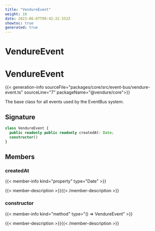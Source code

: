 ```yaml
---
title: "VendureEvent"
weight: 10
date: 2023-06-07T09:42:22.552Z
showtoc: true
generated: true
---
```

<!-- This file was generated from the Vendure source. Do not modify. Instead, re-run the "docs:build" script -->

# VendureEvent
<div class="symbol">


# VendureEvent

{{< generation-info sourceFile="packages/core/src/event-bus/vendure-event.ts" sourceLine="7" packageName="@vendure/core">}}

The base class for all events used by the EventBus system.

## Signature

```TypeScript
class VendureEvent {
  public readonly public readonly createdAt: Date;
  constructor()
}
```
## Members

### createdAt

{{< member-info kind="property" type="Date"  >}}

{{< member-description >}}{{< /member-description >}}

### constructor

{{< member-info kind="method" type="() => VendureEvent"  >}}

{{< member-description >}}{{< /member-description >}}


</div>
